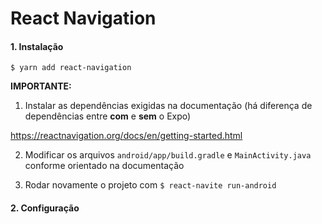 # React Navigation

#### 1. Instalação

`$ yarn add react-navigation`

**IMPORTANTE:**

1. Instalar as dependências exigidas na documentação (há diferença de dependências entre **com** e **sem** o Expo)

https://reactnavigation.org/docs/en/getting-started.html

2. Modificar os arquivos `android/app/build.gradle` e `MainActivity.java` conforme orientado na documentação

3. Rodar novamente o projeto com `$ react-navite run-android`

#### 2. Configuração